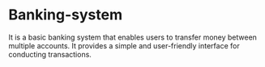 # Banking-system
It is a basic banking system that enables users to transfer money between multiple accounts. It provides a simple and user-friendly interface for conducting transactions.
